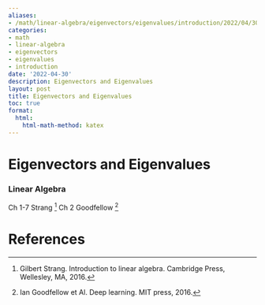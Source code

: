 ```yaml
---
aliases:
- /math/linear-algebra/eigenvectors/eigenvalues/introduction/2022/04/30/eigenvectors
categories:
- math
- linear-algebra
- eigenvectors
- eigenvalues
- introduction
date: '2022-04-30'
description: Eigenvectors and Eigenvalues
layout: post
title: Eigenvectors and Eigenvalues
toc: true
format:
  html:
    html-math-method: katex
---
```


# Eigenvectors and Eigenvalues

### Linear Algebra

Ch 1-7 Strang [^1]
Ch 2 Goodfellow [^2]

# References

[^1]: Gilbert Strang. Introduction to linear algebra. Cambridge Press, Wellesley, MA, 2016.
[^2]: Ian Goodfellow et Al. Deep learning. MIT press, 2016.

